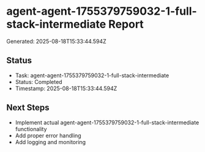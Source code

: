 # agent-agent-1755379759032-1-full-stack-intermediate Report

Generated: 2025-08-18T15:33:44.594Z

## Status
- Task: agent-agent-1755379759032-1-full-stack-intermediate
- Status: Completed
- Timestamp: 2025-08-18T15:33:44.594Z

## Next Steps
- Implement actual agent-agent-1755379759032-1-full-stack-intermediate functionality
- Add proper error handling
- Add logging and monitoring

